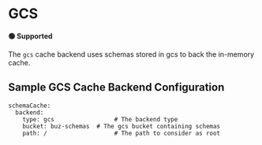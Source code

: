 # GCS

**🟢 Supported**

The `gcs` cache backend uses schemas stored in gcs to back the in-memory cache.

## Sample GCS Cache Backend Configuration

```
schemaCache:
  backend:
    type: gcs                 # The backend type
    bucket: buz-schemas  # The gcs bucket containing schemas
    path: /                   # The path to consider as root
```
